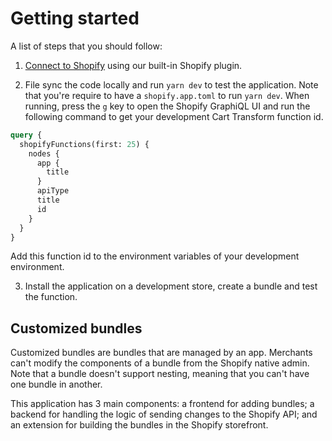 # Getting started

A list of steps that you should follow:

1. [Connect to Shopify](https://docs.gadget.dev/guides/tutorials/connecting-to-shopify#connecting-to-shopify) using our built-in Shopify plugin.

2. File sync the code locally and run `yarn dev` to test the application. Note that you're require to have a `shopify.app.toml` to run `yarn dev`. When running, press the `g` key to open the Shopify GraphiQL UI and run the following command to get your development Cart Transform function id.

```graphql
query {
  shopifyFunctions(first: 25) {
    nodes {
      app {
        title
      }
      apiType
      title
      id
    }
  }
}
```

Add this function id to the environment variables of your development environment.

3. Install the application on a development store, create a bundle and test the function.

## Customized bundles

Customized bundles are bundles that are managed by an app. Merchants can't modify the components of a bundle from the Shopify native admin. Note that a bundle doesn't support nesting, meaning that you can't have one bundle in another.

This application has 3 main components: a frontend for adding bundles; a backend for handling the logic of sending changes to the Shopify API; and an extension for building the bundles in the Shopify storefront.
